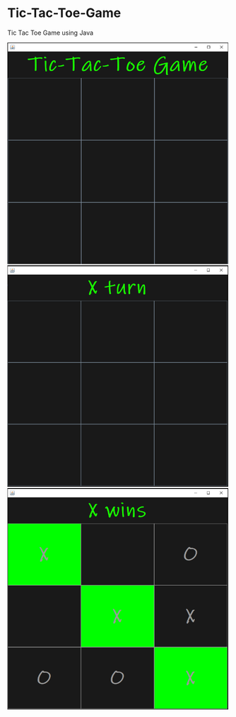 # Tic-Tac-Toe-Game

Tic Tac Toe Game using Java

<div class="images" float="left">
  <img src="https://github.com/Adhouma/Tic-Tac-Toe-Game/blob/main/images/first-image.PNG" width="500" height="500">
  <img src="https://github.com/Adhouma/Tic-Tac-Toe-Game/blob/main/images/second-image.PNG" width="500" height="500">
  <img src="https://github.com/Adhouma/Tic-Tac-Toe-Game/blob/main/images/winning-image.PNG" width="500" height="500">
</div>
